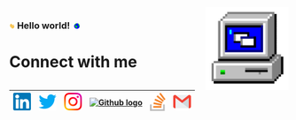 <img align="right" alt="PC GIF" src="https://github.com/lenincaldeira/lenincaldeira/blob/master/PC.gif" width="150" />

### <img src="https://github.com/lenincaldeira/lenincaldeira/blob/master/Hi.gif" width="10px"> **Hello world!** &nbsp;<img src="https://github.com/lenincaldeira/lenincaldeira/blob/master/Earth.gif" width="10px">

# Connect with me

| [<img src="https://github.com/lenincaldeira/lenincaldeira/blob/master/assets/Linkedin.svg" alt="Linkedin Logo" width="32">](https://www.linkedin.com/in/lenin-caldeira/) | [<img src="https://github.com/lenincaldeira/lenincaldeira/blob/master/assets/Twitter.svg" alt="Twitter Logo" width="32">](https://twitter.com/CaldeiraLenin) | [<img src="https://github.com/lenincaldeira/lenincaldeira/blob/master/assets/Instagram.svg" alt="instagram logo" width="32">](https://www.instagram.com/lenincaldeira/)| [<img src="https://cdn.svgporn.com/logos/github-icon.svg" alt="Github logo" width="34">](https://github.com/lenincaldeira) | [<img src="https://github.com/lenincaldeira/lenincaldeira/blob/master/assets/stackoverflow-icon.svg" alt="Stackoverflow Logo" width="28">](https://pt.stackoverflow.com/users/283995/lenin-caldeira) | [<img src="https://github.com/lenincaldeira/lenincaldeira/blob/master/assets/Gmail.svg" alt="Gmail logo" height="32">](mailto:lenin.caldeira@gmail.com)
|:---:|:---:|:---:|:---:|:---:|:---:|



<br>
<br>


<!--

ANTIGA APRESENTAÇÃO DE PERFIL GIT!

## Welcome, I'm Lenin Caldeira! <img src=https://github.com/TheDudeThatCode/TheDudeThatCode/blob/master/Assets/Earth.gif width="30">

... Front-End Developer!
 
## About me

[![Github Badge](https://img.shields.io/badge/-Github-000?style=flat-square&logo=Github&logoColor=white&link=https://github.com/lenincaldeira)](https://github.com/lenincaldeira)
[!Linkedin Badge](https://img.shields.io/badge/-LinkedIn-blue?style=flat-square&logo=Linkedin&logoColor=white&link=https://www.linkedin.com/in/lenin-caldeira/)](https://www.linkedin.com/in/lenin-caldeira/)

## Languages and Tools:
[![lenincaldeira GitHub stats](https://github-readme-stats.vercel.app/api?username=lenincaldeira)](https://github.com/lenincaldeira/githubn-readme-stats)
[![Top Lags](https://github-readme-stats.vercel.app/api/top-langs/?username=lenincaldeira&layout=compact)](https://github.com/lenincaldeira/githubn-readme-stats)

 


 <a href="https://www.linkedin.com/in/lenin-caldeira/">
    <img src="https://img.shields.io/badge/linkedin-%230077B5.svg?&style=for-the-badge&logo=linkedin&logoColor=white" />
  </a>
  
 <a href="https://www.instagram.com/lenincaldeira/">
    <img src="https://img.shields.io/badge/instagram-%23E4405F.svg?&style=for-the-badge&logo=instagram&logoColor=white" />
  </a>



- Thanks for visiting.

- Enjoy it!! o/
-->


